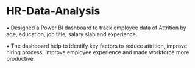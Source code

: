 # HR-Data-Analysis

•	Designed a Power BI dashboard to track employee data of Attrition by age, education, job title, salary slab and experience.

•	The dashboard help to identify key factors to reduce attrition, improve hiring process, improve employee experience and made workforce more productive.
